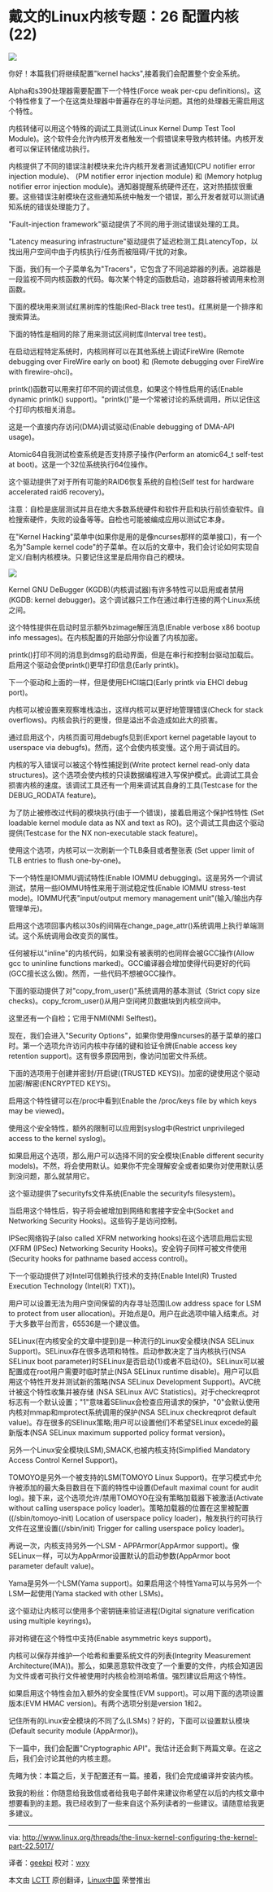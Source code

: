 戴文的Linux内核专题：26 配置内核 (22)
================================================================================
![](http://www.linux.org/attachments/slide-jpg.703/.jpg)

你好！本篇我们将继续配置"kernel hacks",接着我们会配置整个安全系统。

Alpha和s390处理器需要配置下一个特性(Force weak per-cpu definitions)。这个特性修复了一个在这类处理器中普遍存在的寻址问题。其他的处理器无需启用这个特性。

内核转储可以用这个特殊的调试工具测试(Linux Kernel Dump Test Tool Module)。这个软件会允许内核开发者触发一个假错误来导致内核转储。内核开发者可以保证转储成功执行。

内核提供了不同的错误注射模块来允许内核开发者测试通知(CPU notifier error injection module)、 (PM notifier error injection module) 和 (Memory hotplug notifier error injection module)。通知器提醒系统硬件还在，这对热插拔很重要。这些错误注射模块在这些通知系统中触发一个错误，那么开发者就可以测试通知系统的错误处理能力了。

"Fault-injection framework"驱动提供了不同的用于测试错误处理的工具。

"Latency measuring infrastructure"驱动提供了延迟检测工具LatencyTop，以找出用户空间中由于内核执行/任务而被阻碍/干扰的对象。

下面，我们有一个子菜单名为"Tracers"，它包含了不同追踪器的列表。追踪器是一段监视不同内核函数的代码。每次某个特定的函数启动，追踪器将被调用来检测函数。

下面的模块用来测试红黑树库的性能(Red-Black tree test)。红黑树是一个排序和搜索算法。

下面的特性是相同的除了用来测试区间树库(Interval tree test)。

在启动远程特定系统时，内核同样可以在其他系统上调试FireWire (Remote debugging over FireWire early on boot) 和 (Remote debugging over FireWire with firewire-ohci)。

printk()函数可以用来打印不同的调试信息，如果这个特性启用的话(Enable dynamic printk() support)。"printk()"是一个常被讨论的系统调用，所以记住这个打印内核相关消息。

这是一个直接内存访问(DMA)调试驱动(Enable debugging of DMA-API usage)。

Atomic64自我测试检查系统是否支持原子操作(Perform an atomic64_t self-test at boot)。这是一个32位系统执行64位操作。

这个驱动提供了对于所有可能的RAID6恢复系统的自检(Self test for hardware accelerated raid6 recovery)。

注意：自检是底层测试并且在绝大多数系统硬件和软件开启和执行前侦查软件。自检搜索硬件，失败的设备等等。自检也可能被编成应用以测试它本身。

在"Kernel Hacking"菜单中(如果你是用的是像ncurses那样的菜单接口)，有一个名为"Sample kernel code"的子菜单。在以后的文章中，我们会讨论如何实现自定义/自制内核模块。只要记住这里是启用你自己的模块。

![](http://www.linux.org/attachments/kernel_22-png.704/)

Kernel GNU DeBugger (KGDB)(内核调试器)有许多特性可以启用或者禁用(KGDB: kernel debugger)。这个调试器只工作在通过串行连接的两个Linux系统之间。

这个特性提供在启动时显示额外bzimage解压消息(Enable verbose x86 bootup info messages)。在内核配置的开始部分你设置了内核加密。

printk()打印不同的消息到dmsg的启动界面，但是在串行和控制台驱动加载后。启用这个驱动会使printk()更早打印信息(Early printk)。

下一个驱动和上面的一样，但是使用EHCI端口(Early printk via EHCI debug port)。

内核可以被设置来观察堆栈溢出，这样内核可以更好地管理错误(Check for stack overflows)。内核会执行的更慢，但是溢出不会造成如此大的损害。

通过启用这个，内核页面可用debugfs见到(Export kernel pagetable layout to userspace via debugfs)。然而，这个会使内核变慢。这个用于调试目的。

内核的写入错误可以被这个特性捕捉到(Write protect kernel read-only data structures)。这个选项会使内核的只读数据编程进入写保护模式。此调试工具会损害内核的速度。该调试工具还有一个用来调试其自身的工具(Testcase for the DEBUG_RODATA feature)。

为了防止被修改过代码的模块执行(由于一个错误)，接着启用这个保护性特性 (Set loadable kernel module data as NX and text as RO)。这个调试工具由这个驱动提供(Testcase for the NX non-executable stack feature)。

使用这个选项，内核可以一次刷新一个TLB条目或者整张表 (Set upper limit of TLB entries to flush one-by-one)。

下一个特性是IOMMU调试特性(Enable IOMMU debugging)。这是另外一个调试测试，禁用一些IOMMU特性来用于测试稳定性(Enable IOMMU stress-test mode)。IOMMU代表"input/output memory management unit"(输入/输出内存管理单元)。

启用这个选项回事内核以30s的间隔在change_page_attr()系统调用上执行单端测试。这个系统调用会改变页的属性。

任何被标以"inline"的内核代码，如果没有被表明的也同样会被GCC操作(Allow gcc to uninline functions marked)。GCC编译器会增加使得代码更好的代码(GCC擅长这么做)。然而，一些代码不想被GCC操作。

下面的驱动提供了对"copy_from_user()"系统调用的基本测试（Strict copy size checks)。copy_fcrom_user()从用户空间拷贝数据块到内核空间中。

这里还有一个自检；它用于NMI(NMI Selftest)。

现在，我们会进入"Security Options"，如果你使用像ncurses的基于菜单的接口时。第一个选项允许访问内核中存储的键和验证令牌(Enable access key retention support)。这有很多原因用到，像访问加密文件系统。

下面的选项用于创建并密封/开启键((TRUSTED KEYS))。加密的键使用这个驱动加密/解密(ENCRYPTED KEYS)。

启用这个特性键可以在/proc中看到(Enable the /proc/keys file by which keys may be viewed)。

使用这个安全特性，额外的限制可以应用到syslog中(Restrict unprivileged access to the kernel syslog)。

如果启用这个选项，那么用户可以选择不同的安全模块(Enable different security models)。不然，将会使用默认。如果你不完全理解安全或者如果你对使用默认感到没问题，那么就禁用它。

这个驱动提供了securityfs文件系统(Enable the securityfs filesystem)。

当启用这个特性后，钩子将会被增加到网络和套接字安全中(Socket and Networking Security Hooks)。这些钩子是访问控制。

IPSec网络钩子(also called XFRM networking hooks)在这个选项启用后实现(XFRM (IPSec) Networking Security Hooks)。安全钩子同样可被文件使用(Security hooks for pathname based access control)。

下一个驱动提供了对Intel可信赖执行技术的支持(Enable Intel(R) Trusted Execution Technology (Intel(R) TXT))。

用户可以设置无法为用户空间保留的内存寻址范围(Low address space for LSM to protect from user allocation)。开始点是0。用户在此选项中输入结束点。对于大多数平台而言，65536是一个建议值。

SELinux(在内核安全的文章中提到)是一种流行的Linux安全模块(NSA SELinux Support)。SELinux存在很多选项和特性。启动参数决定了当内核执行(NSA SELinux boot parameter)时SELinux是否启动{1}或者不启动{0}。SELinux可以被配置成在root用户需要时临时禁止(NSA SELinux runtime disable)。用户可以启用这个特性开发并测试新的策略(NSA SELinux Development Support)。AVC统计被这个特性收集并被存储 (NSA SELinux AVC Statistics)。对于checkreqprot标志有一个默认设置；"1"意味着SElinux会检查应用请求的保护，"0"会默认使用内核对mmap和mprotect系统调用的保护(NSA SELinux checkreqprot default value)。存在很多的SElinux策略;用户可以设置他们不希望SELinux excede的最新版本(NSA SELinux maximum supported policy format version)。

另外一个Linux安全模块(LSM),SMACK,也被内核支持(Simplified Mandatory Access Control Kernel Support)。

TOMOYO是另外一个被支持的LSM(TOMOYO Linux Support)。在学习模式中允许被添加的最大条目数目在下面的特性中设置(Default maximal count for audit log)。接下来，这个选项允许/禁用TOMOYO在没有策略加载器下被激活(Activate without calling userspace policy loader)。策略加载器的位置在这里被配置((/sbin/tomoyo-init) Location of userspace policy loader)，触发执行的可执行文件在这里设置((/sbin/init) Trigger for calling userspace policy loader)。

再说一次，内核支持另外一个LSM - APPArmor(AppArmor support)。像SELinux一样，可以为AppArmor设置默认的启动参数(AppArmor boot parameter default value)。

Yama是另外一个LSM(Yama support)。如果启用这个特性Yama可以与另外一个LSM一起使用(Yama stacked with other LSMs)。

这个驱动让内核可以使用多个密钥链来验证进程(Digital signature verification using multiple keyrings)。

非对称键在这个特性中支持(Enable asymmetric keys support)。

内核可以保存并维护一个哈希和重要系统文件的列表(Integrity Measurement Architecture(IMA))。那么，如果恶意软件改变了一个重要的文件，内核会知道因为文件或者可执行文件被使用时内核会检测哈希值。强烈建议启用这个特性。

如果启用这个特性会加入额外的安全属性(EVM support)。可以用下面的选项设置版本(EVM HMAC version)。有两个选项分别是version 1和2。

记住所有的Linux安全模块的不同了么(LSMs)？好的，下面可以设置默认模块(Default security module (AppArmor))。

下一篇中，我们会配置"Cryptographic API"。我估计还会剩下两篇文章。在这之后，我们会讨论其他的内核主题。

先睹为快：本篇之后，关于配置还有一篇。接着，我们会完成编译并安装内核。

致我的粉丝：你随意给我致信或者给我电子邮件来建议你希望在以后的内核文章中想要看到的主题。我已经收到了一些来自这个系列读者的一些建议。请随意给我更多建议。

--------------------------------------------------------------------------------

via: http://www.linux.org/threads/the-linux-kernel-configuring-the-kernel-part-22.5017/

译者：[geekpi](https://github.com/geekpi) 校对：[wxy](https://github.com/wxy)

本文由 [LCTT](https://github.com/LCTT/TranslateProject) 原创翻译，[Linux中国](http://linux.cn/) 荣誉推出